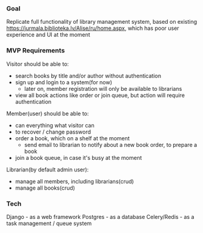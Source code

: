 ### Goal
Replicate full functionality of library management system, based on existing https://jurmala.biblioteka.lv/Alise/ru/home.aspx,
which has poor user experience and UI at the moment

### MVP Requirements
Visitor should be able to:
- search books by title and/or author without authentication
- sign up and login to a system(for now)
    - later on, member registration will only be available to librarians
- view all book actions like order or join queue, but action will require authentication

Member(user) should be able to:
- can everything what visitor can
- to recover / change password
- order a book, which on a shelf at the moment
    - send email to librarian to notify about a new book order, to prepare a book
- join a book queue, in case it's busy at the moment

Librarian(by default admin user):
- manage all members, including librarians(crud)
- manage all books(crud)

### Tech
Django - as a web framework
Postgres - as a database
Celery/Redis - as a task management / queue system

